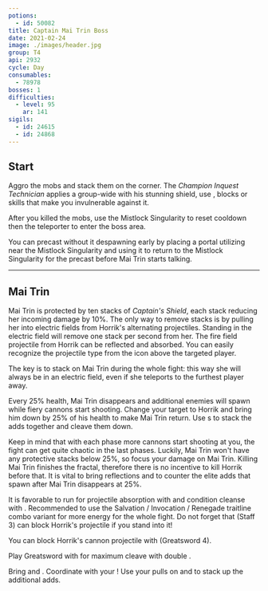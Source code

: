 ```yaml
---
potions:
  - id: 50082
title: Captain Mai Trin Boss
date: 2021-02-24
image: ./images/header.jpg
group: T4
api: 2932
cycle: Day
consumables:
  - 78978
bosses: 1
difficulties:
  - level: 95
    ar: 141
sigils:
  - id: 24615
  - id: 24868
---
```


<Grid>
<GridItem sm="12">

## Start

Aggro the mobs and stack them on the corner. The _Champion Inquest Technician_ applies a group-wide <Control name="Daze"/> with his stunning shield, use <Boon name="Stability"/>, blocks or skills that make you invulnerable against it.

After you killed the mobs, use the Mistlock Singularity to reset cooldown then the teleporter to enter the boss area.

</GridItem>

<GridItem sm="8">

<Tabs>

<Tab specialization="Weaver">

You can precast <Skill name="Conjure Fiery Greatsword"/> without it despawning early by placing a portal utilizing <Item id="78978"/> near the Mistlock Singularity and using it to return to the Mistlock Singularity for the precast before Mai Trin starts talking.

</Tab>
</Tabs>
</GridItem>

<GridItem sm="4">

<MDImage src="images/start.jpg" caption="The start area"/>

</GridItem>
</Grid>

---

## Mai Trin <Item id="50082" disableText/>

<Grid>
<GridItem sm="7">

Mai Trin is protected by ten stacks of _Captain's Shield_, each stack reducing her incoming damage by 10%. The only way to remove stacks is by pulling her into electric fields from Horrik's alternating projectiles. Standing in the electric field will remove one stack per second from her. The fire field projectile from Horrik can be reflected and absorbed. You can easily recognize the projectile type from the icon above the targeted player.

The key is to stack on Mai Trin during the whole fight: this way she will always be in an electric field, even if she teleports to the furthest player away.

Every 25% health, Mai Trin disappears and additional enemies will spawn while fiery cannons start shooting. Change your target to Horrik and bring him down by 25% of his health to make Mai Trin return. Use <Control name="Pull"/>s to stack the adds together and cleave them down.

Keep in mind that with each phase more cannons start shooting at you, the fight can get quite chaotic in the last phases. Luckily, Mai Trin won't have any protective stacks below 25%, so focus your damage on Mai Trin. Killing Mai Trin finishes the fractal, therefore there is no incentive to kill Horrik before that. It is vital to bring reflections and <Boon name="Stability"/> to counter the elite adds that spawn after Mai Trin disappears at 25%.

<Tabs>
<Tab specialization="Revenant">

It is favorable to run <Skill name="Legendary Centaur Stance"/> for projectile absorption with <Skill name="Protective Solace"/> and condition cleanse with <Skill name=" Purifying Essence"/>. Recommended to use the Salvation / Invocation / Renegade traitline combo variant for more energy for the whole fight. Do not forget that <Skill name="Warding Rift"/> (Staff 3) can block Horrik's projectile if you stand into it!

</Tab>
<Tab specialization="Soulbeast">

You can block Horrik's cannon projectile with <Skill name="Counterattack"/> (Greatsword 4).

</Tab>

<Tab specialization="Berserker">

Play Greatsword with <Skill name="blood reckoning"/> for maximum cleave with double <Skill name="arcdivider"/>.
</Tab>

<Tab specialization="Firebrand">

Bring <Skill name="mantraofliberation"/> and <Skill name="wallofreflection"/>. Coordinate with your <Specialization name="Renegade"/>! Use your pulls on <Skill name="Blazing Edge"/> and <TomeSkill name="Chapter 3: Heated Rebuke"/> to stack up the additional adds.

</Tab>
</Tabs>

</GridItem>

<GridItem sm="5">

<MDImage src="images/horrik.jpg" caption="First Mate Horrik"/>

<MDImage src="images/mai_trin.jpg" caption="Captain Mai Trin"/>

</GridItem>
</Grid>
